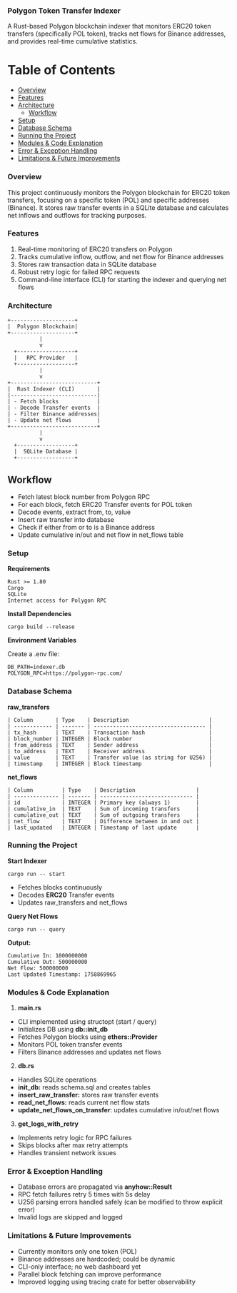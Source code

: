 
### Polygon Token Transfer Indexer

A Rust-based Polygon blockchain indexer that monitors ERC20 token transfers (specifically POL token), tracks net flows for Binance addresses, and provides real-time cumulative statistics.

# Table of Contents

-   [Overview](#overview)
-   [Features](#features)
-   [Architecture](#architecture)
    - [Workflow](#workflow)
-   [Setup](#setup)
-   [Database Schema](#database-schema)
-   [Running the Project](#running-the-project)
-   [Modules & Code Explanation](#modules--code-explanation)
-   [Error & Exception Handling](#error--exception-handling)
-   [Limitations & Future Improvements](#limitations--future-improvements)



### Overview

This project continuously monitors the Polygon blockchain for ERC20 token transfers, focusing on a specific token (POL) and specific addresses (Binance). It stores raw transfer events in a SQLite database and calculates net inflows and outflows for tracking purposes.


### Features

1. Real-time monitoring of ERC20 transfers on Polygon
2. Tracks cumulative inflow, outflow, and net flow for Binance addresses
3. Stores raw transaction data in SQLite database
4. Robust retry logic for failed RPC requests
5. Command-line interface (CLI) for starting the indexer and querying net flows


### Architecture

    +--------------------+
    |  Polygon Blockchain|
    +--------------------+
              |
              v
      +------------------+
      |   RPC Provider   |
      +------------------+
              |
              v
    +---------------------------+
    |  Rust Indexer (CLI)       |
    |---------------------------|
    | - Fetch blocks            |
    | - Decode Transfer events  |
    | - Filter Binance addresses|
    | - Update net flows        |
    +---------------------------+
              |
              v
      +------------------+
      |  SQLite Database |
      +------------------+



## Workflow

- Fetch latest block number from Polygon RPC
- For each block, fetch ERC20 Transfer events for POL token
- Decode events, extract from, to, value
- Insert raw transfer into database
- Check if either from or to is a Binance address
- Update cumulative in/out and net flow in net_flows table



### Setup

**Requirements**

    Rust >= 1.80
    Cargo
    SQLite
    Internet access for Polygon RPC

**Install Dependencies**

    cargo build --release

**Environment Variables**

Create a .env file:

    DB_PATH=indexer.db
    POLYGON_RPC=https://polygon-rpc.com/


### Database Schema

**raw_transfers**

    | Column       | Type    | Description                         |
    | ------------ | ------- | ----------------------------------- |
    | tx_hash      | TEXT    | Transaction hash                    |
    | block_number | INTEGER | Block number                        |
    | from_address | TEXT    | Sender address                      |
    | to_address   | TEXT    | Receiver address                    |
    | value        | TEXT    | Transfer value (as string for U256) |
    | timestamp    | INTEGER | Block timestamp                     |



**net_flows**

    | Column         | Type    | Description                   |
    | -------------- | ------- | ----------------------------- |
    | id             | INTEGER | Primary key (always 1)        |
    | cumulative_in  | TEXT    | Sum of incoming transfers     |
    | cumulative_out | TEXT    | Sum of outgoing transfers     |
    | net_flow       | TEXT    | Difference between in and out |
    | last_updated   | INTEGER | Timestamp of last update      |



### Running the Project

**Start Indexer**

    cargo run -- start

- Fetches blocks continuously
- Decodes **ERC20** Transfer events
- Updates raw_transfers and net_flows


**Query Net Flows**

    cargo run -- query


**Output:**

    Cumulative In: 1000000000
    Cumulative Out: 500000000
    Net Flow: 500000000
    Last Updated Timestamp: 1758869965


### Modules & Code Explanation

1. **main.rs**

- CLI implemented using structopt (start / query)
- Initializes DB using **db::init_db**
- Fetches Polygon blocks using **ethers::Provider**
- Monitors POL token transfer events
- Filters Binance addresses and updates net flows

2. **db.rs**

- Handles SQLite operations
- **init_db:** reads schema.sql and creates tables
- **insert_raw_transfer:** stores raw transfer events
- **read_net_flows:** reads current net flow stats
- **update_net_flows_on_transfer**: updates cumulative in/out/net flows

3. **get_logs_with_retry**

- Implements retry logic for RPC failures
- Skips blocks after max retry attempts
- Handles transient network issues


### Error & Exception Handling

- Database errors are propagated via **anyhow::Result**
- RPC fetch failures retry 5 times with 5s delay
- U256 parsing errors handled safely (can be modified to throw explicit error)
- Invalid logs are skipped and logged



### Limitations & Future Improvements

- Currently monitors only one token (POL)
- Binance addresses are hardcoded; could be dynamic
- CLI-only interface; no web dashboard yet
- Parallel block fetching can improve performance
- Improved logging using tracing crate for better observability
